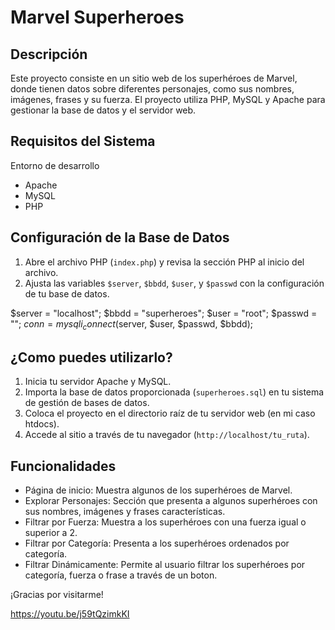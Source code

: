 

Marvel Superheroes
===================================

Descripción
-----------

Este proyecto consiste en un sitio web de los superhéroes de Marvel, donde tienen datos sobre diferentes personajes, como sus nombres, imágenes, frases y su fuerza. El proyecto utiliza PHP, MySQL y Apache para gestionar la base de datos y el servidor web.

Requisitos del Sistema
----------------------

Entorno de desarrollo

-   Apache
-   MySQL
-   PHP

Configuración de la Base de Datos
---------------------------------

1.  Abre el archivo PHP (`index.php`) y revisa la sección PHP al inicio del archivo.
2.  Ajusta las variables `$server`, `$bbdd`, `$user`, y `$passwd` con la configuración de tu base de datos.

$server = "localhost"; $bbdd = "superheroes"; $user = "root"; $passwd = ""; $conn = mysqli_connect($server, $user, $passwd, $bbdd);

¿Como puedes utilizarlo?
---

1.  Inicia tu servidor Apache y MySQL.
2.  Importa la base de datos proporcionada (`superheroes.sql`) en tu sistema de gestión de bases de datos.
3.  Coloca el proyecto en el directorio raíz de tu servidor web (en mi caso htdocs).
4.  Accede al sitio a través de tu navegador (`http://localhost/tu_ruta`).

Funcionalidades
---------------

-   Página de inicio: Muestra algunos de los superhéroes de Marvel.
-   Explorar Personajes: Sección que presenta a algunos superhéroes con sus nombres, imágenes y frases características.
-   Filtrar por Fuerza: Muestra a los superhéroes con una fuerza igual o superior a 2.
-   Filtrar por Categoría: Presenta a los superhéroes ordenados por categoría.
-   Filtrar Dinámicamente: Permite al usuario filtrar los superhéroes por categoría, fuerza o frase a través de un boton.

¡Gracias por visitarme!

https://youtu.be/j59tQzimkKI
